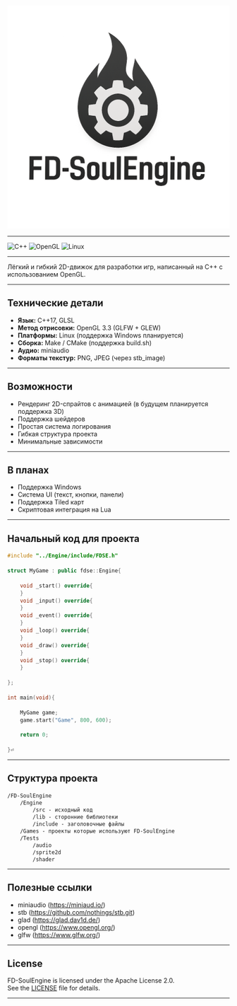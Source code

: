 
<p align="center">
  <img src="icon.png" alt="FD-SoulEngine logo" width="550"/>
</p>


---

![C++](https://img.shields.io/badge/C++-17-blue) ![OpenGL](https://img.shields.io/badge/OpenGL-3.3-green) ![Linux](https://img.shields.io/badge/Linux-supported-orange)

---

Лёгкий и гибкий 2D-движок для разработки игр, написанный на C++ с использованием OpenGL.

---

## Технические детали
- **Язык:** C++17, GLSL  
- **Метод отрисовки:** OpenGL 3.3 (GLFW + GLEW)  
- **Платформы:** Linux (поддержка Windows планируется)  
- **Сборка:** Make / CMake (поддержка build.sh)  
- **Аудио:** miniaudio
- **Форматы текстур:** PNG, JPEG (через stb_image)

---

## Возможности
- Рендеринг 2D-спрайтов с анимацией  (в будущем планируется поддержка 3D)
- Поддержка шейдеров  
- Простая система логирования  
- Гибкая структура проекта  
- Минимальные зависимости  

---
## В планах
- Поддержка Windows  
- Система UI (текст, кнопки, панели)  
- Поддержка Tiled карт  
- Скриптовая интеграция на Lua  

---

## Начальный код для проекта

```cpp
#include "../Engine/include/FDSE.h"

struct MyGame : public fdse::Engine{

    void _start() override{
    }
    void _input() override{
    }
    void _event() override{
    }
    void _loop() override{
    }
    void _draw() override{
    }
    void _stop() override{
    }

};

int main(void){

    MyGame game;
    game.start("Game", 800, 600);

    return 0;
    
}⏎  
```

---

## Структура проекта
``` text
/FD-SoulEngine
	/Engine
		/src - исходный код
		/lib - сторонние библиотеки
		/include - заголовочные файлы
	/Games - проекты которые используют FD-SoulEngine
	/Tests
		/audio
		/sprite2d
		/shader
```

---

## Полезные ссылки

- miniaudio (https://miniaud.io/)
- stb (https://github.com/nothings/stb.git)
- glad (https://glad.dav1d.de/)
- opengl (https://www.opengl.org/)
- glfw (https://www.glfw.org/)

---
## License
FD-SoulEngine is licensed under the Apache License 2.0.  
See the [LICENSE](./LICENSE) file for details.

---